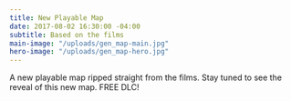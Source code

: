 ```yaml
---
title: New Playable Map
date: 2017-08-02 16:30:00 -04:00
subtitle: Based on the films
main-image: "/uploads/gen_map-main.jpg"
hero-image: "/uploads/gen_map-hero.jpg"
---
```


A new playable map ripped straight from the films. Stay tuned to see the reveal of this new map. FREE DLC!